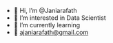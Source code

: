 - 👋 Hi, I’m @Janiarafath
- 👀 I’m interested in Data Scientist
- 🌱 I’m currently learning 
- 💞️ ajaniarafath@gmail.com

<!---
Janiarafath/Janiarafath is a ✨ special ✨ repository because its `README.md` (this file) appears on your GitHub profile.
You can click the Preview link to take a look at your changes.
--->
